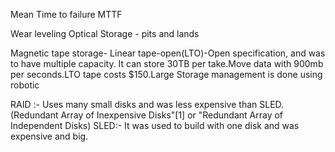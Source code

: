 Mean Time to failure MTTF

Wear leveling
Optical Storage - pits and lands

Magnetic tape storage- Linear tape-open(LTO)-Open specification, and was to have multiple capacity. It can store 30TB per take.Move data with 900mb per seconds.LTO tape costs $150.Large
Storage management is done using robotic 

RAID :- Uses many small disks and was less expensive than SLED.(Redundant Array of Inexpensive Disks"[1] or "Redundant Array of Independent Disks)
SLED:- It was used to build with one disk and was expensive and big.
